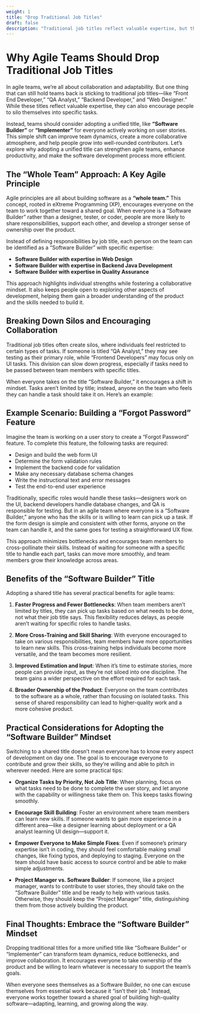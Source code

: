 ```yaml
---
weight: 1
title: "Drop Traditional Job Titles"
draft: false
description: "Traditional job titles reflect valuable expertise, but they can also encourage people to silo themselves into specific tasks."
---
```


# Why Agile Teams Should Drop Traditional Job Titles

In agile teams, we’re all about collaboration and adaptability. But one thing that can still hold teams back is sticking to traditional job titles—like “Front End Developer,” “QA Analyst,” “Backend Developer,” and “Web Designer.” While these titles reflect valuable expertise, they can also encourage people to silo themselves into specific tasks.

Instead, teams should consider adopting a unified title, like **“Software Builder”** or **“Implementer”** for everyone actively working on user stories. This simple shift can improve team dynamics, create a more collaborative atmosphere, and help people grow into well-rounded contributors. Let’s explore why adopting a unified title can strengthen agile teams, enhance productivity, and make the software development process more efficient.

## The “Whole Team” Approach: A Key Agile Principle

Agile principles are all about building software as a **“whole team.”** This concept, rooted in eXtreme Programming (XP), encourages everyone on the team to work together toward a shared goal. When everyone is a “Software Builder” rather than a designer, tester, or coder, people are more likely to share responsibilities, support each other, and develop a stronger sense of ownership over the product.

Instead of defining responsibilities by job title, each person on the team can be identified as a “Software Builder” with specific expertise:
- **Software Builder with expertise in Web Design**
- **Software Builder with expertise in Backend Java Development**
- **Software Builder with expertise in Quality Assurance**

This approach highlights individual strengths while fostering a collaborative mindset. It also keeps people open to exploring other aspects of development, helping them gain a broader understanding of the product and the skills needed to build it.

## Breaking Down Silos and Encouraging Collaboration

Traditional job titles often create silos, where individuals feel restricted to certain types of tasks. If someone is titled “QA Analyst,” they may see testing as their primary role, while “Frontend Developers” may focus only on UI tasks. This division can slow down progress, especially if tasks need to be passed between team members with specific titles.

When everyone takes on the title “Software Builder,” it encourages a shift in mindset. Tasks aren’t limited by title; instead, anyone on the team who feels they can handle a task should take it on. Here’s an example:

## Example Scenario: Building a “Forgot Password” Feature

Imagine the team is working on a user story to create a “Forgot Password” feature. To complete this feature, the following tasks are required:
- Design and build the web form UI
- Determine the form validation rules
- Implement the backend code for validation
- Make any necessary database schema changes
- Write the instructional text and error messages
- Test the end-to-end user experience

Traditionally, specific roles would handle these tasks—designers work on the UI, backend developers handle database changes, and QA is responsible for testing. But in an agile team where everyone is a “Software Builder,” anyone who has the skills or is willing to learn can pick up a task. If the form design is simple and consistent with other forms, anyone on the team can handle it, and the same goes for testing a straightforward UX flow.

This approach minimizes bottlenecks and encourages team members to cross-pollinate their skills. Instead of waiting for someone with a specific title to handle each part, tasks can move more smoothly, and team members grow their knowledge across areas.

## Benefits of the “Software Builder” Title

Adopting a shared title has several practical benefits for agile teams:

1. **Faster Progress and Fewer Bottlenecks**: When team members aren’t limited by titles, they can pick up tasks based on what needs to be done, not what their job title says. This flexibility reduces delays, as people aren’t waiting for specific roles to handle tasks.

2. **More Cross-Training and Skill Sharing**: With everyone encouraged to take on various responsibilities, team members have more opportunities to learn new skills. This cross-training helps individuals become more versatile, and the team becomes more resilient.

3. **Improved Estimation and Input**: When it’s time to estimate stories, more people can provide input, as they’re not siloed into one discipline. The team gains a wider perspective on the effort required for each task.

4. **Broader Ownership of the Product**: Everyone on the team contributes to the software as a whole, rather than focusing on isolated tasks. This sense of shared responsibility can lead to higher-quality work and a more cohesive product.

## Practical Considerations for Adopting the “Software Builder” Mindset

Switching to a shared title doesn’t mean everyone has to know every aspect of development on day one. The goal is to encourage everyone to contribute and grow their skills, so they’re willing and able to pitch in wherever needed. Here are some practical tips:

- **Organize Tasks by Priority, Not Job Title**: When planning, focus on what tasks need to be done to complete the user story, and let anyone with the capability or willingness take them on. This keeps tasks flowing smoothly.

- **Encourage Skill Building**: Foster an environment where team members can learn new skills. If someone wants to gain more experience in a different area—like a designer learning about deployment or a QA analyst learning UI design—support it.

- **Empower Everyone to Make Simple Fixes**: Even if someone’s primary expertise isn’t in coding, they should feel comfortable making small changes, like fixing typos, and deploying to staging. Everyone on the team should have basic access to source control and be able to make simple adjustments.

- **Project Manager vs. Software Builder**: If someone, like a project manager, wants to contribute to user stories, they should take on the “Software Builder” title and be ready to help with various tasks. Otherwise, they should keep the “Project Manager” title, distinguishing them from those actively building the product.

## Final Thoughts: Embrace the “Software Builder” Mindset

Dropping traditional titles for a more unified title like “Software Builder” or “Implementer” can transform team dynamics, reduce bottlenecks, and improve collaboration. It encourages everyone to take ownership of the product and be willing to learn whatever is necessary to support the team’s goals.

When everyone sees themselves as a Software Builder, no one can excuse themselves from essential work because it “isn’t their job.” Instead, everyone works together toward a shared goal of building high-quality software—adapting, learning, and growing along the way.

